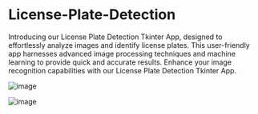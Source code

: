 # License-Plate-Detection
Introducing our License Plate Detection Tkinter App, designed to effortlessly analyze images and identify license plates. This user-friendly app harnesses advanced image processing techniques and machine learning to provide quick and accurate results. Enhance your image recognition capabilities with our License Plate Detection Tkinter App.

![image](https://github.com/AIIP-Clevered/License-Plate-Detection/assets/91605125/be2f61ed-c073-4c05-80b6-43c09440c09c)

![image](https://github.com/AIIP-Clevered/License-Plate-Detection/assets/91605125/5648244f-7b46-471d-862e-681087c15424)




